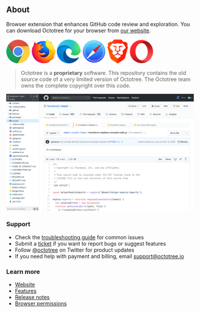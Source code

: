 ## About

Browser extension that enhances GitHub code review and exploration. You can download Octotree for your browser from [our website](https://www.octotree.io).

[![Chrome](assets/chrome.png "Chrome")](https://chrome.google.com/webstore/detail/octotree/bkhaagjahfmjljalopjnoealnfndnagc)
[![Firefox](assets/firefox.png "Firefox")](https://addons.mozilla.org/en-US/firefox/addon/octotree/)
[![Edge](assets/edge.png "Edge")](https://microsoftedge.microsoft.com/addons/detail/octotree/joagmknfcgpikbadjkaikmnhpjadihjg?hl=en-US)
[![Safari](assets/safari.png "Safari")](https://itunes.apple.com/us/app/octotree-pro/id1457450145?mt=12)
[![Brave](assets/brave.png "Brave")](https://brave.com/learn/installing-chrome-extensions/)
[![Opera](assets/opera.png "Opera")](https://addons.opera.com/en/extensions/details/octotree/)

> Octotree is a __proprietary__ software. This repository contains the old source code of a very limited version of Octotree. The Octotree team owns the complete copyright over this code.

[![Octotree](assets/demo.png)](https://www.octotree.io/)

### Support

* Check the [troubleshooting guide](https://www.octotree.io/features#troubleshooting) for common issues
* Submit a [ticket](https://github.com/ovity/octotree/issues/new) if you want to report bugs or suggest features
* Follow [@octotree](https://twitter.com/octotree) on Twitter for product updates
* If you need help with payment and billing, email support@octotree.io 

### Learn more

- [Website](https://www.octotree.io)
- [Features](https://www.octotree.io/features)
- [Release notes](https://www.octotree.io/changes)
- [Browser permissions](https://www.octotree.io/features#browser-permissions)

